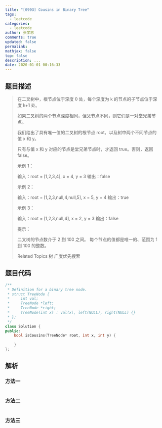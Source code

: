 ```yaml
---
title: "[0993] Cousins in Binary Tree"
tags:
  - leetcode
categories:
  - leetcode
author: 张学志
comments: true
updated: false
permalink:
mathjax: false
top: false
description: ...
date: 2020-01-01 00:16:33
---
```


## 题目描述

> 在二叉树中，根节点位于深度 0 处，每个深度为 k 的节点的子节点位于深度 k+1 处。 
> 
> 如果二叉树的两个节点深度相同，但父节点不同，则它们是一对堂兄弟节点。 
> 
> 我们给出了具有唯一值的二叉树的根节点 root，以及树中两个不同节点的值 x 和 y。 
> 
> 只有与值 x 和 y 对应的节点是堂兄弟节点时，才返回 true。否则，返回 false。 
> 
> 
> 
> 示例 1： 
> 
> 
> 输入：root = [1,2,3,4], x = 4, y = 3
> 输出：false
> 
> 
> 示例 2： 
> 
> 
> 输入：root = [1,2,3,null,4,null,5], x = 5, y = 4
> 输出：true
> 
> 
> 示例 3： 
> 
> 
> 
> 输入：root = [1,2,3,null,4], x = 2, y = 3
> 输出：false 
> 
> 
> 
> 提示： 
> 
> 
> 二叉树的节点数介于 2 到 100 之间。 
> 每个节点的值都是唯一的、范围为 1 到 100 的整数。 
> 
> 
> 
> Related Topics 树 广度优先搜索

## 题目代码

```cpp
/**
 * Definition for a binary tree node.
 * struct TreeNode {
 *     int val;
 *     TreeNode *left;
 *     TreeNode *right;
 *     TreeNode(int x) : val(x), left(NULL), right(NULL) {}
 * };
 */
class Solution {
public:
    bool isCousins(TreeNode* root, int x, int y) {
        
    }
};
```

## 解析

### 方法一

```cpp

```

### 方法二

```cpp

```

### 方法三

```cpp

```

